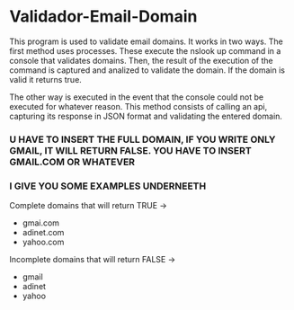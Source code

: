 # Validador-Email-Domain

This program is used to validate email domains. It works in two ways. The first method uses processes. These execute the nslook up command in a console that validates domains. Then, the result of the execution of the command is captured and analized to validate the domain. If the domain is valid it returns true.

The other way is executed in the event that the console could not be executed for whatever reason. This method consists of calling an api, capturing its response in JSON format and validating the entered domain.


### U HAVE TO INSERT THE FULL DOMAIN, IF YOU WRITE ONLY GMAIL, IT WILL RETURN FALSE. YOU HAVE TO INSERT GMAIL.COM OR WHATEVER
### I GIVE YOU SOME EXAMPLES UNDERNEETH

Complete domains that will return TRUE ->
- gmai.com
- adinet.com
- yahoo.com

Incomplete domains that will return FALSE ->
- gmail
- adinet
- yahoo
